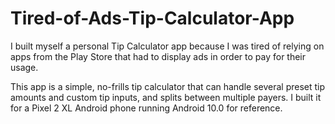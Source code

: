 # Tired-of-Ads-Tip-Calculator-App

I built myself a personal Tip Calculator app because I was tired of relying on apps from the Play Store that had to display ads in order to pay for their usage.

This app is a simple, no-frills tip calculator that can handle several preset tip amounts and custom tip inputs, and splits between multiple payers. I built it for a Pixel 2 XL Android phone running Android 10.0 for reference.
